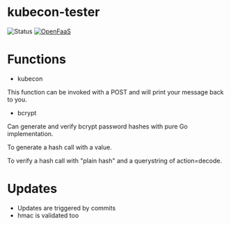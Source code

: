 # kubecon-tester
![Status](https://alexellis.get-faas.com/of-badge-gen?user=alexellis&repo=kubecon-tester) 
[![OpenFaaS](https://img.shields.io/badge/openfaas-serverless-blue.svg)](https://www.openfaas.com)

# Functions

- kubecon

This function can be invoked with a POST and will print your message back to you.

- bcrypt

Can generate and verify bcrypt password hashes with pure Go implementation.

To generate a hash call with a value.

To verify a hash call with "plain hash" and a querystring of action=decode.

# Updates

- Updates are triggered by commits
- hmac is validated too

